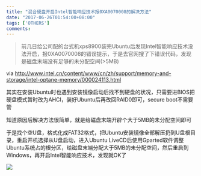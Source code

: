 ```yaml
---
title: "混合硬盘开启Intel智能响应技术报0XA0070008的解决方法"
date: "2017-06-26T01:54:00+08:00"
tags: ['OTHERS']
comments: 
---
```



> 前几日给公司配的台式机xps8900装完Ubuntu后发现Intel智能响应技术没法开启，报0XA0070008的错误提示，于是去官网搜了下错误代码，发现是磁盘末端没有足够的未分配空间(>5MB)

via http://www.intel.cn/content/www/cn/zh/support/memory-and-storage/intel-optane-memory/000024113.html

其实在安装Ubuntu时也遇到安装镜像启动后找不到硬盘的状况，只需要进BIOS把硬盘模式暂时改为AHCI，装好Ubuntu后再改回RAID0即可，secure boot不需要管

知道原因后解决方法很简单，就是给磁盘末端开辟个大于5MB的未分配空间即可

于是找个空U盘，格式化成FAT32格式，把Ubuntu安装镜像全部解压扔到U盘根目录，重启开机选择从U盘启动，进入Ubuntu LiveCD后使用Gparted软件调整Ubuntu系统占的根分区，给磁盘末端分配大于5MB的未分配空间，然后重启到Windows，再开启Intel智能响应技术，发现就OK了

![](~/09-10-26.jpg)
